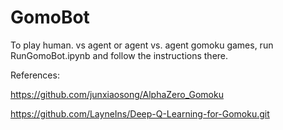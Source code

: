 # GomoBot

To play human. vs agent or agent vs. agent gomoku games, run RunGomoBot.ipynb and follow the instructions there.


References:

https://github.com/junxiaosong/AlphaZero_Gomoku

https://github.com/LayneIns/Deep-Q-Learning-for-Gomoku.git
